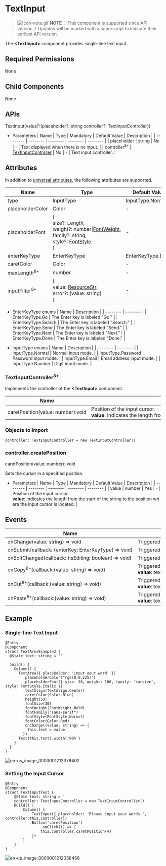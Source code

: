 # TextInput


> ![icon-note.gif](public_sys-resources/icon-note.gif) **NOTE：**
> This component is supported since API version 7. Updates will be marked with a superscript to indicate their earliest API version.


The **&lt;TextInput&gt;** component provides single-line text input.


## Required Permissions

None


## Child Components

None


## APIs

TextInput(value?:{placeholder?: string controller?: TextInputController})

- Parameters
    | Name | Type | Mandatory | Default&nbsp;Value | Description | 
  | -------- | -------- | -------- | -------- | -------- |
  | placeholder | string | No | - | Text&nbsp;displayed&nbsp;when&nbsp;there&nbsp;is&nbsp;no&nbsp;input. | 
  | controller<sup>8+</sup> | [TextInputController](#textinputcontroller8) | No | - | Text&nbsp;input&nbsp;controller. | 


## Attributes

In addition to [universal attributes](ts-universal-attributes.md), the following attributes are supported.

| Name | Type | Default&nbsp;Value | Description |
| -------- | -------- | -------- | -------- |
| type | InputType | InputType.Normal | Input&nbsp;box&nbsp;type. |
| placeholderColor | Color | - | Placeholder&nbsp;color. |
| placeholderFont | {<br/>size?:&nbsp;Length,<br/>weight?:&nbsp;number\|[FontWeight](ts-universal-attributes-text-style.md),<br/>family?:&nbsp;string,<br/>style?:&nbsp;[FontStyle](ts-universal-attributes-text-style.md)<br/>} | - | Placeholder&nbsp;text&nbsp;style.<br/>-&nbsp;**size**:&nbsp;font&nbsp;size.&nbsp;If&nbsp;the&nbsp;value&nbsp;is&nbsp;of&nbsp;the&nbsp;number&nbsp;type,&nbsp;the&nbsp;unit&nbsp;fp&nbsp;is&nbsp;used.<br/>-&nbsp;**weight**:&nbsp;font&nbsp;weight.&nbsp;For&nbsp;the&nbsp;number&nbsp;type,&nbsp;the&nbsp;value&nbsp;ranges&nbsp;from&nbsp;100&nbsp;to&nbsp;900,&nbsp;at&nbsp;an&nbsp;interval&nbsp;of&nbsp;100.&nbsp;The&nbsp;default&nbsp;value&nbsp;is&nbsp;**400**.&nbsp;A&nbsp;larger&nbsp;value&nbsp;indicates&nbsp;a&nbsp;larger&nbsp;font&nbsp;weight.<br/>-&nbsp;**family**:&nbsp;font&nbsp;family.&nbsp;Use&nbsp;commas&nbsp;(,)&nbsp;to&nbsp;separate&nbsp;multiple&nbsp;fonts,&nbsp;for&nbsp;example,&nbsp;**'Arial,&nbsp;sans-serif'**.&nbsp;The&nbsp;priority&nbsp;of&nbsp;the&nbsp;fonts&nbsp;is&nbsp;the&nbsp;sequence&nbsp;in&nbsp;which&nbsp;they&nbsp;are&nbsp;placed.<br/>-&nbsp;**style**:&nbsp;font&nbsp;style. |
| enterKeyType | EnterKeyType | EnterKeyType.Done | How&nbsp;the&nbsp;Enter&nbsp;key&nbsp;is&nbsp;labeled. |
| caretColor | Color | - | Color&nbsp;of&nbsp;the&nbsp;caret&nbsp;(also&nbsp;known&nbsp;as&nbsp;the&nbsp;text&nbsp;insertion&nbsp;cursor). |
| maxLength<sup>8+</sup> | number | - | Maximum&nbsp;number&nbsp;of&nbsp;characters&nbsp;in&nbsp;the&nbsp;text&nbsp;input. |
| inputFilter<sup>8+</sup> | {<br/>value:&nbsp;[ResourceStr](../../ui/ts-types.md#resourcestr8),<br/>error?:&nbsp;(value:&nbsp;string)<br/>} | - | Regular&nbsp;expression&nbsp;for&nbsp;input&nbsp;filtering.&nbsp;Only&nbsp;inputs&nbsp;that&nbsp;comply&nbsp;with&nbsp;the&nbsp;regular&nbsp;expression&nbsp;can&nbsp;be&nbsp;displayed.&nbsp;Other&nbsp;inputs&nbsp;are&nbsp;ignored.&nbsp;The&nbsp;specified&nbsp;regular&nbsp;expression&nbsp;can&nbsp;match&nbsp;single&nbsp;characters,&nbsp;but&nbsp;not&nbsp;strings.&nbsp;Example:&nbsp;^(?&nbsp;=.\*\d)(?&nbsp;=.\*[a-z])(?&nbsp;=.\*[A-Z]).{8,10}$.&nbsp;Strong&nbsp;passwords&nbsp;containing&nbsp;8&nbsp;to&nbsp;10&nbsp;characters&nbsp;cannot&nbsp;be&nbsp;filtered.<br/>-&nbsp;**value**:&nbsp;indicates&nbsp;the&nbsp;regular&nbsp;expression&nbsp;to&nbsp;set.<br/>-&nbsp;**error**:&nbsp;returns&nbsp;the&nbsp;ignored&nbsp;content&nbsp;when&nbsp;regular&nbsp;expression&nbsp;matching&nbsp;fails. |

- EnterKeyType enums
    | Name | Description | 
  | -------- | -------- |
  | EnterKeyType.Go | The&nbsp;Enter&nbsp;key&nbsp;is&nbsp;labeled&nbsp;"Go." | 
  | EnterKeyType.Search | The&nbsp;Enter&nbsp;key&nbsp;is&nbsp;labeled&nbsp;"Search." | 
  | EnterKeyType.Send | The&nbsp;Enter&nbsp;key&nbsp;is&nbsp;labeled&nbsp;"Send." | 
  | EnterKeyType.Next | The&nbsp;Enter&nbsp;key&nbsp;is&nbsp;labeled&nbsp;"Next." | 
  | EnterKeyType.Done | The&nbsp;Enter&nbsp;key&nbsp;is&nbsp;labeled&nbsp;"Done." | 

- InputType enums
    | Name | Description | 
  | -------- | -------- |
  | InputType.Normal | Normal&nbsp;input&nbsp;mode. | 
  | InputType.Password | Password&nbsp;input&nbsp;mode. | 
  | InputType.Email | Email&nbsp;address&nbsp;input&nbsp;mode. | 
  | InputType.Number | Digit&nbsp;input&nbsp;mode. | 


### TextInputController<sup>8+</sup>

Implements the controller of the **&lt;TextInput&gt;** component.

  | Name | Description | 
| -------- | -------- |
| caretPosition(value:&nbsp;number):void | Position&nbsp;of&nbsp;the&nbsp;input&nbsp;cursor.<br/>**value**:&nbsp;indicates&nbsp;the&nbsp;length&nbsp;from&nbsp;the&nbsp;start&nbsp;of&nbsp;the&nbsp;string&nbsp;to&nbsp;the&nbsp;position&nbsp;where&nbsp;the&nbsp;input&nbsp;cursor&nbsp;is&nbsp;located. | 


### Objects to Import


```
controller: TextInputController = new TextInputController()
```


### controller.createPosition

caretPosition(value: number): void

Sets the cursor in a specified position.

- Parameters
    | Name | Type | Mandatory | Default&nbsp;Value | Description | 
  | -------- | -------- | -------- | -------- | -------- |
  | value | number | Yes | - | Position&nbsp;of&nbsp;the&nbsp;input&nbsp;cursor.<br/>**value**:&nbsp;indicates&nbsp;the&nbsp;length&nbsp;from&nbsp;the&nbsp;start&nbsp;of&nbsp;the&nbsp;string&nbsp;to&nbsp;the&nbsp;position&nbsp;where&nbsp;the&nbsp;input&nbsp;cursor&nbsp;is&nbsp;located. | 


## Events

  | Name | Description | 
| -------- | -------- |
| onChange(value:&nbsp;string)&nbsp;=&gt;&nbsp;void | Triggered&nbsp;when&nbsp;the&nbsp;input&nbsp;changes. | 
| onSubmit(callback:&nbsp;(enterKey:&nbsp;EnterKeyType)&nbsp;=&gt;&nbsp;void) | Triggered&nbsp;when&nbsp;the&nbsp;Enter&nbsp;key&nbsp;on&nbsp;the&nbsp;physical&nbsp;or&nbsp;soft&nbsp;keyboard&nbsp;is&nbsp;pressed. | 
| onEditChanged(callback:&nbsp;(isEditing:&nbsp;boolean)&nbsp;=&gt;&nbsp;void) | Triggered&nbsp;when&nbsp;the&nbsp;input&nbsp;status&nbsp;changes. | 
| onCopy<sup>8+</sup>(callback:(value:&nbsp;string)&nbsp;=&gt;&nbsp;void) | Triggered&nbsp;when&nbsp;the&nbsp;copy&nbsp;button&nbsp;on&nbsp;the&nbsp;pasteboard,&nbsp;which&nbsp;displays&nbsp;when&nbsp;the&nbsp;text&nbsp;box&nbsp;is&nbsp;long&nbsp;pressed,&nbsp;is&nbsp;clicked.<br/>**value**:&nbsp;text&nbsp;to&nbsp;be&nbsp;copied. | 
| onCut<sup>8+</sup>(callback:(value:&nbsp;string)&nbsp;=&gt;&nbsp;void) | Triggered&nbsp;when&nbsp;the&nbsp;cut&nbsp;button&nbsp;on&nbsp;the&nbsp;pasteboard,&nbsp;which&nbsp;displays&nbsp;when&nbsp;the&nbsp;text&nbsp;box&nbsp;is&nbsp;long&nbsp;pressed,&nbsp;is&nbsp;clicked.<br/>**value**:&nbsp;text&nbsp;to&nbsp;be&nbsp;cut. | 
| onPaste<sup>8+</sup>(callback:(value:&nbsp;string)&nbsp;=&gt;&nbsp;void) | Triggered&nbsp;when&nbsp;the&nbsp;paste&nbsp;button&nbsp;on&nbsp;the&nbsp;pasteboard,&nbsp;which&nbsp;displays&nbsp;when&nbsp;the&nbsp;text&nbsp;box&nbsp;is&nbsp;long&nbsp;pressed,&nbsp;is&nbsp;clicked.<br/>**value**:&nbsp;text&nbsp;to&nbsp;be&nbsp;pasted. | 


## Example


### Single-line Text Input


```
@Entry
@Component
struct TextAreaExample2 {
  @State text: string = ''

  build() {
    Column() {
      TextArea({ placeholder: 'input your word' })
        .placeholderColor("rgb(0,0,225)")
        .placeholderFont({ size: 30, weight: 100, family: 'cursive', style: FontStyle.Italic })
        .textAlign(TextAlign.Center)
        .caretColor(Color.Blue)
        .height(50)
        .fontSize(30)
        .fontWeight(FontWeight.Bold)
        .fontFamily("sans-serif")
        .fontStyle(FontStyle.Normal)
        .fontColor(Color.Red)
        .onChange((value: string) => {
          this.text = value
        })
      Text(this.text).width('90%')
    }
  }
}
```


![en-us_image_0000001212378402](figures/en-us_image_0000001212378402.gif)


### Setting the Input Cursor


```
@Entry
@Component
struct TextInputTest {
    @State text: string = ''
    controller: TextInputController = new TextInputController()
    build() {
        Column() {
            TextInput({ placeholder: 'Please input your words.', controller:this.controller})
            Button('caretPosition')
                .onClick(() => {
                this.controller.caretPosition(4)
            })
        }
    }
}
```

![en-us_image_0000001212058468](figures/en-us_image_0000001212058468.png)
